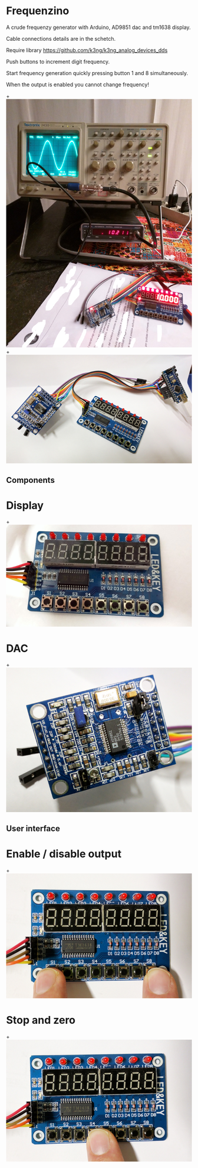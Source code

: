 # Frequenzino
A crude frequenzy generator with Arduino, AD9851 dac and tm1638 display.

Cable connections details are in the schetch.

Require library
https://github.com/k3ng/k3ng_analog_devices_dds

Push buttons to increment digit frequency.

Start frequency generation quickly pressing button 1 and 8 simultaneously.

When the output is enabled you cannot change frequency!

+![Scope](https://github.com/bigjohnson/GitHubAssets/blob/master/Frequenzino/scope.jpg)
+![Generator](https://github.com/bigjohnson/GitHubAssets/blob/master/Frequenzino/gener.jpg?raw=true)

## Components
# Display
+![Demo](https://github.com/bigjohnson/GitHubAssets/blob/master/Frequenzino/tm1638.jpg?raw=true)
# DAC
+![Demo](https://github.com/bigjohnson/GitHubAssets/blob/master/Frequenzino/AD9851.jpg?raw=true)

## User interface
# Enable / disable output
+![Demo](https://github.com/bigjohnson/GitHubAssets/blob/master/Frequenzino/start.jpg?raw=true)
# Stop and zero
+![Demo](https://github.com/bigjohnson/GitHubAssets/blob/master/Frequenzino/zerostop.jpg?raw=true)
